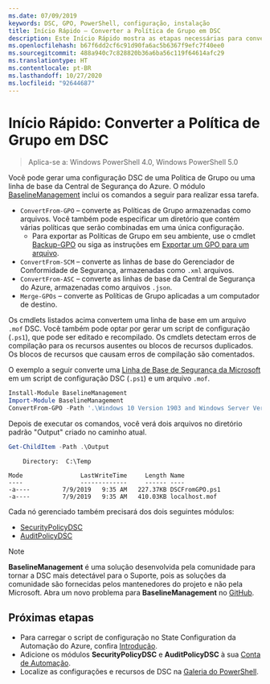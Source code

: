 ```yaml
---
ms.date: 07/09/2019
keywords: DSC, GPO, PowerShell, configuração, instalação
title: Início Rápido – Converter a Política de Grupo em DSC
description: Este Início Rápido mostra as etapas necessárias para converter uma Política de Grupo do Windows em uma configuração DSC.
ms.openlocfilehash: b67f6dd2cf6c91d90fa6ac5b6367f9efc7f40ee0
ms.sourcegitcommit: 488a940c7c828820b36a6ba56c119f64614afc29
ms.translationtype: HT
ms.contentlocale: pt-BR
ms.lasthandoff: 10/27/2020
ms.locfileid: "92644687"
---
```

# <a name="quickstart-convert-group-policy-into-dsc"></a>Início Rápido: Converter a Política de Grupo em DSC

> Aplica-se a: Windows PowerShell 4.0, Windows PowerShell 5.0

Você pode gerar uma configuração DSC de uma Política de Grupo ou uma linha de base da Central de Segurança do Azure. O módulo [BaselineManagement](https://www.powershellgallery.com/packages/BaselineManagement) inclui os comandos a seguir para realizar essa tarefa.

- `ConvertFrom-GPO` – converte as Políticas de Grupo armazenadas como arquivos. Você também pode especificar um diretório que contém várias políticas que serão combinadas em uma única configuração.
  - Para exportar as Políticas de Grupo em seu ambiente, use o cmdlet [Backup-GPO](/powershell/module/grouppolicy/backup-gpo) ou siga as instruções em [Exportar um GPO para um arquivo](/microsoft-desktop-optimization-pack/agpm/export-a-gpo-to-a-file).
- `ConvertFrom-SCM` – converte as linhas de base do Gerenciador de Conformidade de Segurança, armazenadas como `.xml` arquivos.
- `ConvertFrom-ASC` – converte as linhas de base da Central de Segurança do Azure, armazenadas como arquivos `.json`.
- `Merge-GPOs` – converte as Políticas de Grupo aplicadas a um computador de destino.

Os cmdlets listados acima convertem uma linha de base em um arquivo `.mof` DSC. Você também pode optar por gerar um script de configuração (`.ps1`), que pode ser editado e recompilado. Os cmdlets detectam erros de compilação para os recursos ausentes ou blocos de recursos duplicados. Os blocos de recursos que causam erros de compilação são comentados.

O exemplo a seguir converte uma [Linha de Base de Segurança da Microsoft](https://www.microsoft.com/download/details.aspx?id=55319) em um script de configuração DSC (`.ps1`) e um arquivo `.mof`.

```powershell
Install-Module BaselineManagement
Import-Module BaselineManagement
ConvertFrom-GPO -Path '.\Windows 10 Version 1903 and Windows Server Version 1903 Security Baseline\GPOs\' -OutputConfigurationScript
```

Depois de executar os comandos, você verá dois arquivos no diretório padrão "Output" criado no caminho atual.

```powershell
Get-ChildItem -Path .\Output
```

```Output
    Directory:  C:\Temp

Mode                LastWriteTime     Length Name
----                -------------     ------ ----
-a----         7/9/2019   9:35 AM   227.37KB DSCFromGPO.ps1
-a----         7/9/2019   9:35 AM   410.03KB localhost.mof
```

Cada nó gerenciado também precisará dos dois seguintes módulos:

- [SecurityPolicyDSC](https://www.powershellgallery.com/packages/SecurityPolicyDsc)
- [AuditPolicyDSC](https://www.powershellgallery.com/packages/AuditPolicyDsc)

> [!NOTE]
> **BaselineManagement** é uma solução desenvolvida pela comunidade para tornar a DSC mais detectável para o Suporte, pois as soluções da comunidade são fornecidas pelos mantenedores do projeto e não pela Microsoft. Abra um novo problema para **BaselineManagement** no [GitHub](https://github.com/microsoft/BaselineManagement).

## <a name="next-steps"></a>Próximas etapas

- Para carregar o script de configuração no State Configuration da Automação do Azure, confira [Introdução](/azure/automation/automation-dsc-getting-started#importing-a-configuration-into-azure-automation).
- Adicione os módulos **SecurityPolicyDSC** e **AuditPolicyDSC** à sua [Conta de Automação](/azure/automation/shared-resources/modules).
- Localize as configurações e recursos de DSC na [Galeria do PowerShell](https://www.powershellgallery.com/).
